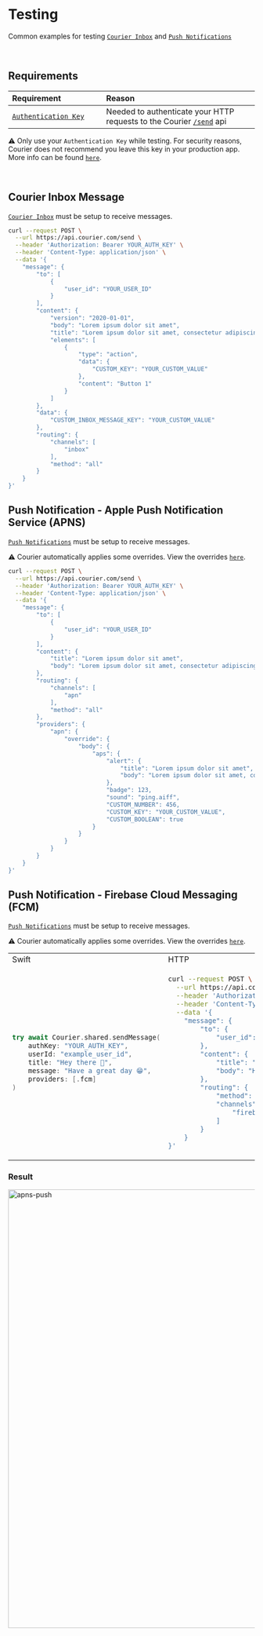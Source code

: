 # Testing

Common examples for testing [`Courier Inbox`](https://github.com/trycourier/courier-ios/blob/master/Docs/Inbox.md) and [`Push Notifications`](https://github.com/trycourier/courier-ios/blob/master/Docs/PushNotifications.md)

&emsp;

## Requirements

<table>
    <thead>
        <tr>
            <th width="300px" align="left">Requirement</th>
            <th width="700px" align="left">Reason</th>
        </tr>
    </thead>
    <tbody>
        <tr width="600px">
            <td align="left">
                <a href="https://app.courier.com/settings/api-keys">
                    <code>Authentication Key</code>
                </a>
            </td>
            <td align="left">
                Needed to authenticate your HTTP requests to the Courier <a href="https://www.courier.com/docs/reference/send/message/"><code>/send</code></a> api
            </td>
        </tr>
    </tbody>
</table>

⚠️ Only use your `Authentication Key` while testing. For security reasons, Courier does not recommend you leave this key in your production app. More info can be found [`here`](https://github.com/trycourier/courier-ios/blob/master/Docs/Authentication.md#usage).

&emsp;

## Courier Inbox Message

[`Courier Inbox`](https://github.com/trycourier/courier-ios/blob/master/Docs/Inbox.md) must be setup to receive messages.

```bash
curl --request POST \
  --url https://api.courier.com/send \
  --header 'Authorization: Bearer YOUR_AUTH_KEY' \
  --header 'Content-Type: application/json' \
  --data '{
	"message": {
		"to": [
			{
				"user_id": "YOUR_USER_ID"
			}
		],
		"content": {
			"version": "2020-01-01",
			"body": "Lorem ipsum dolor sit amet",
			"title": "Lorem ipsum dolor sit amet, consectetur adipiscing elit, sed do eiusmod",
			"elements": [
				{
					"type": "action",
					"data": {
						"CUSTOM_KEY": "YOUR_CUSTOM_VALUE"
					},
					"content": "Button 1"
				}
			]
		},
		"data": {
			"CUSTOM_INBOX_MESSAGE_KEY": "YOUR_CUSTOM_VALUE"
		},
		"routing": {
			"channels": [
				"inbox"
			],
			"method": "all"
		}
	}
}'
```

## Push Notification - Apple Push Notification Service (APNS)

[`Push Notifications`](https://github.com/trycourier/courier-ios/blob/master/Docs/PushNotifications.md) must be setup to receive messages.

⚠️ Courier automatically applies some overrides. View the overrides [`here`](https://app.courier.com/channels/apn).

```bash
curl --request POST \
  --url https://api.courier.com/send \
  --header 'Authorization: Bearer YOUR_AUTH_KEY' \
  --header 'Content-Type: application/json' \
  --data '{
	"message": {
		"to": [
			{
				"user_id": "YOUR_USER_ID"
			}
		],
		"content": {
			"title": "Lorem ipsum dolor sit amet",
			"body": "Lorem ipsum dolor sit amet, consectetur adipiscing elit, sed do eiusmod"
		},
		"routing": {
			"channels": [
				"apn"
			],
			"method": "all"
		},
		"providers": {
			"apn": {
				"override": {
					"body": {
						"aps": {
							"alert": {
								"title": "Lorem ipsum dolor sit amet",
								"body": "Lorem ipsum dolor sit amet, consectetur adipiscing elit, sed do eiusmod"
							},
							"badge": 123,
							"sound": "ping.aiff",
							"CUSTOM_NUMBER": 456,
							"CUSTOM_KEY": "YOUR_CUSTOM_VALUE",
							"CUSTOM_BOOLEAN": true
						}
					}
				}
			}
		}
	}
}'
```

## Push Notification - Firebase Cloud Messaging (FCM)

[`Push Notifications`](https://github.com/trycourier/courier-ios/blob/master/Docs/PushNotifications.md) must be setup to receive messages.

⚠️ Courier automatically applies some overrides. View the overrides [`here`](https://app.courier.com/channels/firebase-fcm).

<table>
<tr>
<td width="500px" align="left">Swift</td>
<td width="500px" align="left">HTTP</td>
</tr>
<tr width="600px">
<td> 

```swift
try await Courier.shared.sendMessage(
    authKey: "YOUR_AUTH_KEY",
    userId: "example_user_id",
    title: "Hey there 👋",
    message: "Have a great day 😁",
    providers: [.fcm]
)
```

</td>
<td>

```bash
curl --request POST \
  --url https://api.courier.com/send \
  --header 'Authorization: Bearer YOUR_AUTH_KEY' \
  --header 'Content-Type: application/json' \
  --data '{
    "message": {
        "to": {
            "user_id": "example_user_id"
        },
        "content": {
            "title": "Hey there 👋",
            "body": "Have a great day 😁"
        },
        "routing": {
            "method": "all",
            "channels": [
                "firebase-fcm"
            ]
        }
    }
}'
```

</td>
</tr>
</table>

### Result

<img width="894" alt="apns-push" src="https://user-images.githubusercontent.com/6370613/229195948-1b49b58e-8f38-4fd3-ab6b-7e3844def61d.png">
